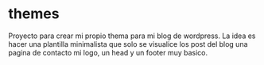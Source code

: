 # themes
Proyecto para crear mi propio thema para mi blog de wordpress. 
La idea es hacer una plantilla minimalista que solo se visualice los post
del blog una pagina de contacto mi logo, un head y un footer muy basico.
